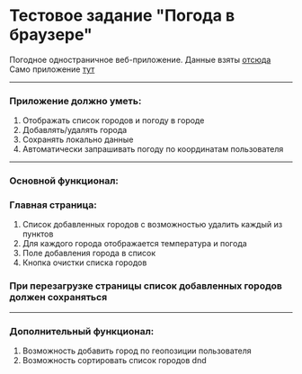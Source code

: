 # Тестовое задание "Погода в браузере"

Погодное одностраничное веб-приложение.
Данные взяты [отсюда](http://openweathermap.org/)
Само приложение [тут](https://weatherapp-h-d.herokuapp.com/index.html)

---

### Приложение должно уметь:

 1. Отображать список городов и погоду в городе
 2. Добавлять/удалять города
 3. Сохранять локально данные 
 4. Автоматически запрашивать погоду по координатам пользователя

---

### Основной функционал:

### Главная страница:

1. Список добавленных городов с возможностью удалить каждый из пунктов
2. Для каждого города отображается температура и погода
3. Поле добавления города в список
4. Кнопка очистки списка городов

### При перезагрузке страницы список добавленных городов должен сохраняться

---

### Дополнительный функционал:

1. Возможность добавить город по геопозиции пользователя
2. Возможность сортировать список городов dnd

